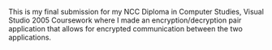This is my final submission for my NCC Diploma in Computer Studies, Visual Studio 2005 Coursework where I made an encryption/decryption pair application that allows for encrypted communication between the two applications.
